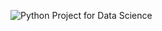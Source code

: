 ![Python Project for Data Science](https://user-images.githubusercontent.com/106895471/211177944-1004607d-2323-4f34-a519-d4a5c94ac58d.png)
